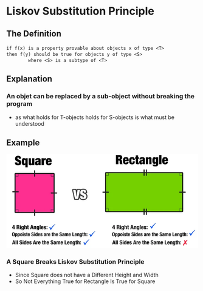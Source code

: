 # Liskov Substitution Principle

## The Definition

``` 
if f(x) is a property provable about objects x of type <T>
then f(y) should be true for objects y of type <S>
        where <S> is a subtype of <T>
```

## Explanation
### An objet can be replaced by a sub-object without breaking the program
- as what holds for T-objects holds for S-objects is what must be understood 

## Example
![Square_vs_Rectangle](Liskov.png)

### A Square Breaks Liskov Substitution Principle
- Since Square does not have a Different Height and Width 
- So Not Everything True for Rectangle Is True for Square